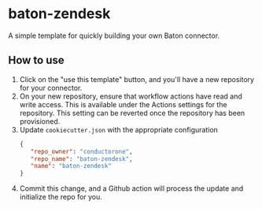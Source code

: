 # baton-zendesk
A simple template for quickly building your own Baton connector.

## How to use
1. Click on the "use this template" button, and you'll have a new repository for your connector.
2. On your new repository, ensure that workflow actions have read and write access. This is available under the Actions settings for the repository. This setting can be reverted once the repository has been provisioned.
3. Update `cookiecutter.json` with the appropriate configuration
    ```json
    {
       "repo_owner": "conductorone",
       "repo_name": "baton-zendesk",
       "name": "baton-zendesk"
    }
    ```
10. Commit this change, and a Github action will process the update and initialize the repo for you.

